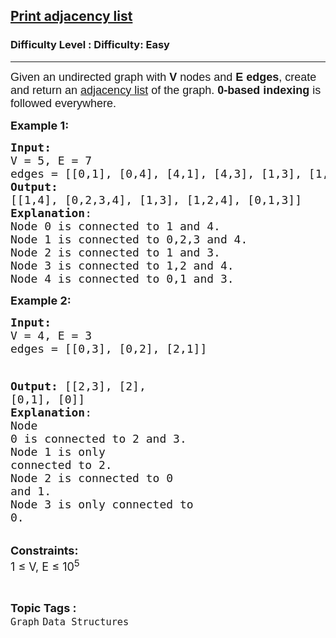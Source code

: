 <h2><a href="https://www.geeksforgeeks.org/problems/print-adjacency-list-1587115620/1">Print adjacency list</a></h2><h3>Difficulty Level : Difficulty: Easy</h3><hr><div class="problems_problem_content__Xm_eO" style="user-select: auto;"><p style="user-select: auto;"><span style="font-family: arial, helvetica, sans-serif; user-select: auto;"><span style="font-size: 18px; user-select: auto;">Given an&nbsp;</span></span><span style="font-family: arial, helvetica, sans-serif; font-size: 18px; user-select: auto;">undirected graph with&nbsp;</span><strong style="font-family: arial, helvetica, sans-serif; font-size: 18px; user-select: auto;">V&nbsp;</strong><span style="font-family: arial, helvetica, sans-serif; font-size: 18px; user-select: auto;">nodes and </span><span style="font-family: arial, helvetica, sans-serif; user-select: auto;"><span style="font-size: 18px; user-select: auto;"><strong style="user-select: auto;">E</strong> <strong style="user-select: auto;">edges</strong>, create and return an <a href="https://www.geeksforgeeks.org/adjacency-list-meaning-definition-in-dsa/" target="_blank" rel="noopener" style="user-select: auto;">adjacency list</a> of the graph</span></span><span style="font-size: 18px; font-family: arial, helvetica, sans-serif; user-select: auto;">. <strong style="user-select: auto;">0-based indexing</strong> is followed everywhere.</span></p>
<p style="user-select: auto;"><span style="font-size: 18px; user-select: auto;"><strong style="user-select: auto;">Example 1:</strong></span></p>
<pre style="user-select: auto;"><span style="font-size: 18px; user-select: auto;"><strong style="user-select: auto;">Input:<br style="user-select: auto;"></strong>V = 5, E = 7<br style="user-select: auto;">edges = [[0,1], [0,4], [4,1], [4,3], [1,3], [1,2], [3,2]]
<img src="https://media.geeksforgeeks.org/img-practice/PROD/addEditProblem/701247/Web/Other/5c5cf82d-6510-48e7-834e-311f933ce758_1685086928.png" alt="" style="user-select: auto;">
<strong style="user-select: auto;">Output:</strong> 
[[1,4], [0,2,3,4], [1,3], [1,2,4], [0,1,3]]
<strong style="user-select: auto;">Explanation</strong>:
Node 0 is connected to 1 and 4.<br style="user-select: auto;"></span><span style="font-size: 18px; user-select: auto;">Node 1 is connected to 0,2,3 and 4.<br style="user-select: auto;"></span><span style="font-size: 18px; user-select: auto;">Node 2 is connected to 1 and 3.<br style="user-select: auto;">Node 3 is connected to 1,2 and 4.<br style="user-select: auto;">Node 4 is connected to 0,1 and 3.</span>
</pre>
<p style="user-select: auto;"><span style="font-size: 18px; user-select: auto;"><strong style="user-select: auto;">Example 2:</strong></span></p>
<pre style="user-select: auto;"><span style="font-size: 18px; user-select: auto;"><strong style="user-select: auto;">Input:<br style="user-select: auto;"></strong>V = 4, E = 3<br style="user-select: auto;">edges = [[0,3], [0,2], [2,1]]
<img src="https://media.geeksforgeeks.org/img-practice/PROD/addEditProblem/701247/Web/Other/e8e7865d-f04d-4d93-bf1f-c6b6baee639a_1685086929.png" alt="" style="user-select: auto;">

<strong style="user-select: auto;">Output:</strong> 
[[2,3], [2], [0,1], [0]]
<strong style="user-select: auto;">Explanation</strong>:<br style="user-select: auto;"></span><span style="font-size: 18px; user-select: auto;">Node 0 is connected to 2 and 3.<br style="user-select: auto;">Node 1 is only connected to 2.<br style="user-select: auto;">Node 2 is connected to 0 and 1.<br style="user-select: auto;">Node 3 is only connected to 0.</span></pre>
<p style="user-select: auto;"><span style="font-size: 18px; user-select: auto;"><strong style="user-select: auto;">Constraints:</strong><br style="user-select: auto;">1 ≤ V, E ≤ 10<sup style="user-select: auto;">5</sup></span></p></div><br><p><span style=font-size:18px><strong>Topic Tags : </strong><br><code>Graph</code>&nbsp;<code>Data Structures</code>&nbsp;